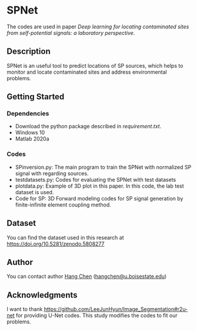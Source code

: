 # SPNet
The codes are used in paper *Deep learning for locating contaminated sites from self-potential signals: a laboratory perspective*.

## Description

SPNet is an useful tool to predict locations of SP sources, which helps to monitor and locate contaminated sites and address environmental problems. 

## Getting Started

### Dependencies

- Download the python package described in *requirement.txt*.
- Windows 10
- Matlab 2020a

### Codes
- SPinversion.py: The main program to train the SPNet with normalized SP signal with regarding sources. 
- testdatasets.py: Codes for evaluating the SPNet with test datasets
- plotdata.py: Example of 3D plot in this paper. In this code, the lab test dataset is used.
- Code for SP: 3D Forward modeling codes for SP signal generation by finite-infinite element coupling method.

## Dataset
You can find the dataset used in this research at https://doi.org/10.5281/zenodo.5808277 
## Author
You can contact author [Hang Chen](https://sites.google.com/view/hangchen) (hangchen@u.boisestate.edu)

## Acknowledgments

I want to thank https://github.com/LeeJunHyun/Image_Segmentation#r2u-net for providing U-Net codes. This study modifies the codes to fit our problems. 
